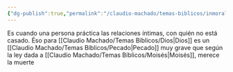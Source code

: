 ```yaml
---
{"dg-publish":true,"permalink":"/claudio-machado/temas-biblicos/inmoralidad-sexual/"}
---
```


Es cuando una persona práctica las relaciones íntimas, con quién no está casado. Éso para [[Claudio Machado/Temas Bíblicos/Dios\|Dios]]  es un [[Claudio Machado/Temas Bíblicos/Pecado\|Pecado]] muy grave que según la ley dada a [[Claudio Machado/Temas Bíblicos/Moisés\|Moisés]], merece la muerte 